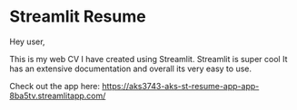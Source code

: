 # Streamlit Resume 

Hey user,

This is my web CV I have created using Streamlit.
Streamlit is super cool
It has an extensive documentation and overall its very easy to use. 

Check out the app here: https://aks3743-aks-st-resume-app-app-8ba5tv.streamlitapp.com/
